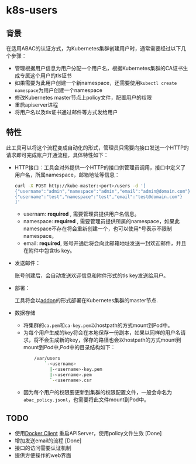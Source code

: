# k8s-users

## 背景
在适用ABAC的认证方式，为Kubernetes集群创建用户时，通常需要经过以下几个步骤：
- 管理根据用户信息为用户分配一个用户名，根据Kubernetes集群的CA证书生成专属这个用户的tls证书
- 如果需要为此用户创建一个新namespace，还需要使用`kubectl create namespace`为用户创建一个namespace
- 修改Kubernetes master节点上policy文件，配置用户的权限
- 重启apiserver进程
- 将用户名以及tls证书通过邮件等方式发给用户

## 特性
此工具可以将这个流程变成自动化的形式，管理员只需要向接口发送一个HTTP的请求即可完成账户开通流程，具体特性如下：

- HTTP接口：工具会对外提供一个HTTP的接口供管理员调用，接口中定义了用户名，所属namespace，邮箱地址等信息：

  ```bash
  curl -X POST http://kube-master:<port>/users -d '[
  {"username":"admin","namespace":"admin","email":"admin@domain.com"},
  {"username":"test","namespace":"test","email":"test@domain.com"}
  ]'
  ```

  - usernam: **required** , 需要管理员提供用户名信息。
  - namespace: **required** , 需要管理员提供所属的namespace，如果此namespace不存在将会重新创建一个，也可以使用*号表示不限制namespace。
  - email: **required**, 账号开通后将会向此邮箱地址发送一封欢迎邮件，并且在附件中包含tls key。

- 发送邮件：

  账号创建后，会自动发送欢迎信息和附件形式的tls key发送给用户。
- 部署：

  工具将会以[addon](https://github.com/kubernetes/kubernetes/tree/master/cluster/addons)的形式部署在Kubernetes集群的master节点.
- 数据存储
  - 将集群的`ca.pem`和`ca-key.pem`以hostpath的方式mount到Pod中。
  - 为每个用户生成的key将会在本地保存一份副本，如果以同样的用户名请求，将不会生成新的key，保存的路径也会以hostpath的方式mount到mount到Pod中,Pod中的目录结构如下：
      ```bash
          /var/users
              `-<username>
                |-<username>-key.pem
                |-<username>.pem
                `-<username>.csr

      ```
  - 因为每个用户的权限要更新到集群的权限配置文件，一般会命名为`abac_policy.jsonl`，也需要将此文件mount到Pod中。



## TODO
- 使用[Docker Client](https://github.com/docker/docker/tree/master/client) 重启APIServer，使用policy文件生效 [Done]
- 增加发送email的流程 [Done]
- 接口的访问需要认证机制
- 提供方便操作的web界面
